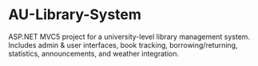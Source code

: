 # AU-Library-System
ASP.NET MVC5 project for a university-level library management system. Includes admin &amp; user interfaces, book tracking, borrowing/returning, statistics, announcements, and weather integration.

